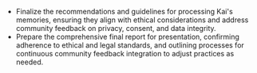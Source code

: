 - Finalize the recommendations and guidelines for processing Kai's memories, ensuring they align with ethical considerations and address community feedback on privacy, consent, and data integrity.
- Prepare the comprehensive final report for presentation, confirming adherence to ethical and legal standards, and outlining processes for continuous community feedback integration to adjust practices as needed.